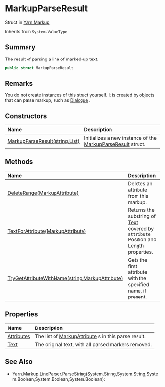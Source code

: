 # MarkupParseResult

Struct in [Yarn.Markup](/docs/api/csharp/yarn.markup.md)

Inherits from `System.ValueType`

## Summary


The result of parsing a line of marked-up text.


```csharp
public struct MarkupParseResult
```

## Remarks


You do not create instances of this struct yourself. It is created
by objects that can parse markup, such as  <a href="yarn.dialogue.md">Dialogue</a> .


## Constructors

|Name|Description|
|:---|:---|
|[MarkupParseResult(string,List<MarkupAttribute>)](/docs/api/csharp/yarn.markup.markupparseresult..ctor.md)|Initializes a new instance of the  <a href="yarn.markup.markupparseresult.md">MarkupParseResult</a>  struct.|

## Methods

|Name|Description|
|:---|:---|
|[DeleteRange(MarkupAttribute)](/docs/api/csharp/yarn.markup.markupparseresult.deleterange.md)|Deletes an attribute from this markup.|
|[TextForAttribute(MarkupAttribute)](/docs/api/csharp/yarn.markup.markupparseresult.textforattribute.md)|Returns the substring of  <a href="yarn.markup.markupparseresult.text.md">Text</a>  covered by `attribute`  Position and Length properties.|
|[TryGetAttributeWithName(string,MarkupAttribute)](/docs/api/csharp/yarn.markup.markupparseresult.trygetattributewithname.md)|Gets the first attribute with the specified name, if present.|

## Properties

|Name|Description|
|:---|:---|
|[Attributes](/docs/api/csharp/yarn.markup.markupparseresult.attributes.md)|The list of  <a href="yarn.markup.markupattribute.md">MarkupAttribute</a> s in this parse result.|
|[Text](/docs/api/csharp/yarn.markup.markupparseresult.text.md)|The original text, with all parsed markers removed.|

## See Also

* Yarn.Markup.LineParser.ParseString\(System.String,System.String,System.Boolean,System.Boolean,System.Boolean\): 

